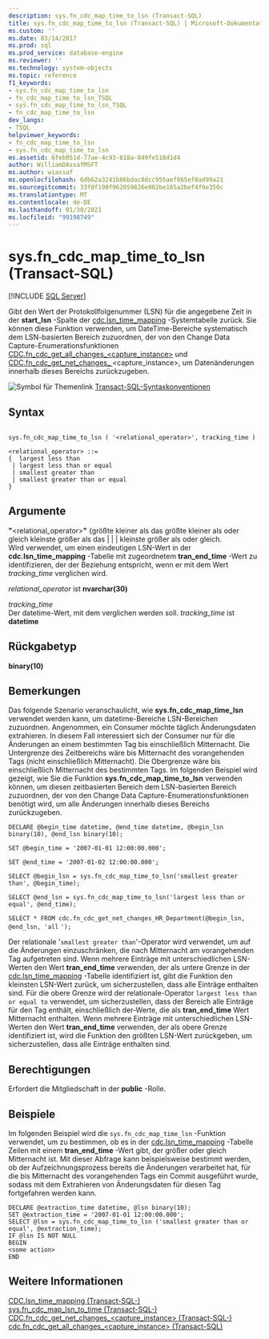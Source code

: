 ```yaml
---
description: sys.fn_cdc_map_time_to_lsn (Transact-SQL)
title: sys.fn_cdc_map_time_to_lsn (Transact-SQL) | Microsoft-Dokumentation
ms.custom: ''
ms.date: 03/14/2017
ms.prod: sql
ms.prod_service: database-engine
ms.reviewer: ''
ms.technology: system-objects
ms.topic: reference
f1_keywords:
- sys.fn_cdc_map_time_to_lsn
- fn_cdc_map_time_to_lsn_TSQL
- sys.fn_cdc_map_time_to_lsn_TSQL
- fn_cdc_map_time_to_lsn
dev_langs:
- TSQL
helpviewer_keywords:
- fn_cdc_map_time_to_lsn
- sys.fn_cdc_map_time_to_lsn
ms.assetid: 6feb051d-77ae-4c93-818a-849fe518d1d4
author: WilliamDAssafMSFT
ms.author: wiassaf
ms.openlocfilehash: 6db62a3241b86bdac8dcc955aef865ef8ad99a21
ms.sourcegitcommit: 33f0f190f962059826e002be165a2bef4f9e350c
ms.translationtype: MT
ms.contentlocale: de-DE
ms.lasthandoff: 01/30/2021
ms.locfileid: "99198749"
---
```

# <a name="sysfn_cdc_map_time_to_lsn-transact-sql"></a>sys.fn_cdc_map_time_to_lsn (Transact-SQL)
[!INCLUDE [SQL Server](../../includes/applies-to-version/sqlserver.md)]

  Gibt den Wert der Protokollfolgenummer (LSN) für die angegebene Zeit in der **start_lsn** -Spalte der [cdc.lsn_time_mapping](../../relational-databases/system-tables/cdc-lsn-time-mapping-transact-sql.md) -Systemtabelle zurück. Sie können diese Funktion verwenden, um DateTime-Bereiche systematisch dem LSN-basierten Bereich zuzuordnen, der von den Change Data Capture-Enumerationsfunktionen [CDC.fn_cdc_get_all_changes_<capture_instance>](../../relational-databases/system-functions/cdc-fn-cdc-get-all-changes-capture-instance-transact-sql.md) und [CDC.fn_cdc_get_net_changes_ ](../../relational-databases/system-functions/cdc-fn-cdc-get-net-changes-capture-instance-transact-sql.md)<capture_instance>, um Datenänderungen innerhalb dieses Bereichs zurückzugeben.  
  
 ![Symbol für Themenlink](../../database-engine/configure-windows/media/topic-link.gif "Symbol für Themenlink") [Transact-SQL-Syntaxkonventionen](../../t-sql/language-elements/transact-sql-syntax-conventions-transact-sql.md)  
  
## <a name="syntax"></a>Syntax  
  
```  
  
sys.fn_cdc_map_time_to_lsn ( '<relational_operator>', tracking_time )  
  
<relational_operator> ::=  
{  largest less than  
 | largest less than or equal  
 | smallest greater than  
 | smallest greater than or equal  
}  
```  
  
## <a name="arguments"></a>Argumente  
 **"**<relational_operator>**"** {größte kleiner als das größte kleiner als oder gleich kleinste größer als das \| \| \| kleinste größer als oder gleich.  
 Wird verwendet, um einen eindeutigen LSN-Wert in der **cdc.lsn_time_mapping** -Tabelle mit zugeordnetem **tran_end_time** -Wert zu identifizieren, der der Beziehung entspricht, wenn er mit dem Wert *tracking_time* verglichen wird.  
  
 *relational_operator* ist **nvarchar(30)**  
  
 *tracking_time*  
 Der datetime-Wert, mit dem verglichen werden soll. *tracking_time* ist **datetime**  
  
## <a name="return-type"></a>Rückgabetyp  
 **binary(10)**  
  
## <a name="remarks"></a>Bemerkungen  
 Das folgende Szenario veranschaulicht, wie **sys.fn_cdc_map_time_lsn** verwendet werden kann, um datetime-Bereiche LSN-Bereichen zuzuordnen. Angenommen, ein Consumer möchte täglich Änderungsdaten extrahieren. In diesem Fall interessiert sich der Consumer nur für die Änderungen an einem bestimmten Tag bis einschließlich Mitternacht. Die Untergrenze des Zeitbereichs wäre bis Mitternacht des vorangehenden Tags (nicht einschließlich Mitternacht). Die Obergrenze wäre bis einschließlich Mitternacht des bestimmten Tags. Im folgenden Beispiel wird gezeigt, wie Sie die Funktion **sys.fn_cdc_map_time_to_lsn** verwenden können, um diesen zeitbasierten Bereich dem LSN-basierten Bereich zuzuordnen, der von den Change Data Capture-Enumerationsfunktionen benötigt wird, um alle Änderungen innerhalb dieses Bereichs zurückzugeben.  
  
 `DECLARE @begin_time datetime, @end_time datetime, @begin_lsn binary(10), @end_lsn binary(10);`  
  
 `SET @begin_time = '2007-01-01 12:00:00.000';`  
  
 `SET @end_time = '2007-01-02 12:00:00.000';`  
  
 `SELECT @begin_lsn = sys.fn_cdc_map_time_to_lsn('smallest greater than', @begin_time);`  
  
 `SELECT @end_lsn = sys.fn_cdc_map_time_to_lsn('largest less than or equal', @end_time);`  
  
 `SELECT * FROM cdc.fn_cdc_get_net_changes_HR_Department(@begin_lsn, @end_lsn, 'all` `');`  
  
 Der relationale '`smallest greater than`'-Operator wird verwendet, um auf die Änderungen einzuschränken, die nach Mitternacht am vorangehenden Tag aufgetreten sind. Wenn mehrere Einträge mit unterschiedlichen LSN-Werten den Wert **tran_end_time** verwenden, der als untere Grenze in der [cdc.lsn_time_mapping](../../relational-databases/system-tables/cdc-lsn-time-mapping-transact-sql.md) -Tabelle identifiziert ist, gibt die Funktion den kleinsten LSN-Wert zurück, um sicherzustellen, dass alle Einträge enthalten sind. Für die obere Grenze wird der relationale-Operator `largest less than or equal to` verwendet, um sicherzustellen, dass der Bereich alle Einträge für den Tag enthält, einschließlich der-Werte, die als **tran_end_time** Wert Mitternacht enthalten. Wenn mehrere Einträge mit unterschiedlichen LSN-Werten den Wert **tran_end_time** verwenden, der als obere Grenze identifiziert ist, wird die Funktion den größten LSN-Wert zurückgeben, um sicherzustellen, dass alle Einträge enthalten sind.  
  
## <a name="permissions"></a>Berechtigungen  
 Erfordert die Mitgliedschaft in der **public** -Rolle.  
  
## <a name="examples"></a>Beispiele  
 Im folgenden Beispiel wird die `sys.fn_cdc_map_time_lsn` -Funktion verwendet, um zu bestimmen, ob es in der [cdc.lsn_time_mapping](../../relational-databases/system-tables/cdc-lsn-time-mapping-transact-sql.md) -Tabelle Zeilen mit einem **tran_end_time** -Wert gibt, der größer oder gleich Mitternacht ist. Mit dieser Abfrage kann beispielsweise bestimmt werden, ob der Aufzeichnungsprozess bereits die Änderungen verarbeitet hat, für die bis Mitternacht des vorangehenden Tags ein Commit ausgeführt wurde, sodass mit dem Extrahieren von Änderungsdaten für diesen Tag fortgefahren werden kann.  
  
```  
DECLARE @extraction_time datetime, @lsn binary(10);  
SET @extraction_time = '2007-01-01 12:00:00.000';  
SELECT @lsn = sys.fn_cdc_map_time_to_lsn ('smallest greater than or equal', @extraction_time);  
IF @lsn IS NOT NULL  
BEGIN  
<some action>  
END  
```  
  
## <a name="see-also"></a>Weitere Informationen  
 [CDC.lsn_time_mapping &#40;Transact-SQL-&#41;](../../relational-databases/system-tables/cdc-lsn-time-mapping-transact-sql.md)   
 [sys.fn_cdc_map_lsn_to_time &#40;Transact-SQL-&#41;](../../relational-databases/system-functions/sys-fn-cdc-map-lsn-to-time-transact-sql.md)   
 [CDC.fn_cdc_get_net_changes_&#60;capture_instance&#62; &#40;Transact-SQL-&#41;](../../relational-databases/system-functions/cdc-fn-cdc-get-net-changes-capture-instance-transact-sql.md)   
 [cdc.fn_cdc_get_all_changes_&#60;capture_instance&#62;  &#40;Transact-SQL&#41;](../../relational-databases/system-functions/cdc-fn-cdc-get-all-changes-capture-instance-transact-sql.md)  
  
  
